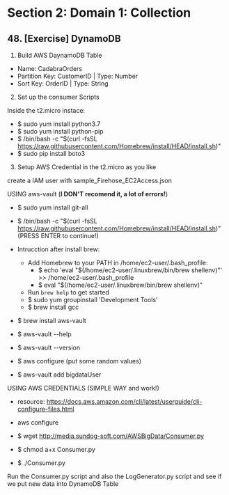 # Section 2: Domain 1: Collection

## 48. [Exercise] DynamoDB

1. Build AWS DaynamoDB Table

- Name: CadabraOrders
- Partition Key: CustomerID | Type: Number
- Sort Key: OrderID | Type: String

2. Set up the consumer Scripts

Inside the t2.micro instace:
- $ sudo yum install python3.7
- $ sudo yum install python-pip
- $ /bin/bash -c "$(curl -fsSL https://raw.githubusercontent.com/Homebrew/install/HEAD/install.sh)"
- $ sudo pip install boto3

3. Setup AWS Credential in the t2.micro as you like

create a IAM user with sample_Firehose_EC2Access.json


USING aws-vault (**I DON'T recomend it, a lot of errors!**)

- $ sudo yum install git-all
- $ /bin/bash -c "$(curl -fsSL https://raw.githubusercontent.com/Homebrew/install/HEAD/install.sh)" (PRESS ENTER to continue!)
- Intrucction after install brew:
    - Add Homebrew to your PATH in /home/ec2-user/.bash_profile:
        - $ echo 'eval "$(/home/ec2-user/.linuxbrew/bin/brew shellenv)"' >> /home/ec2-user/.bash_profile
        - $ eval "$(/home/ec2-user/.linuxbrew/bin/brew shellenv)"
    - Run `brew help` to get started
    - $ sudo yum groupinstall 'Development Tools'
    - $ brew install gcc
- $ brew install aws-vault

- $ aws-vault --help
- $ aws-vault --version
- $ aws configure (put some random values)
- $ aws-vault add bigdataUser

USING AWS CREDENTIALS (SIMPLE WAY and work!)
- resource: https://docs.aws.amazon.com/cli/latest/userguide/cli-configure-files.html
- aws configure


- $	wget http://media.sundog-soft.com/AWSBigData/Consumer.py
- $ chmod a+x Consumer.py
- $ ./Consumer.py

Run the Consumer.py script and also the LogGenerator.py script and see if we put new data into DynamoDB Table




